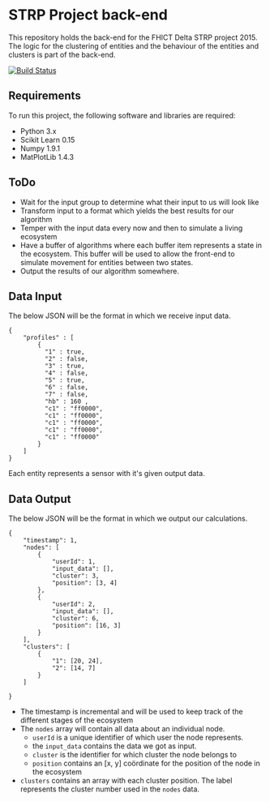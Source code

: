 STRP Project back-end
=======

This repository holds the back-end for the FHICT Delta STRP project 2015. The logic for the clustering of entities and the behaviour of the entities and clusters is part of the back-end.

[![Build Status](https://travis-ci.org/ldebruijn/STRP.svg?branch=dev)](https://travis-ci.org/ldebruijn/STRP)

Requirements
------------

To run this project, the following software and libraries are required:
* Python 3.x
* Scikit Learn 0.15
* Numpy 1.9.1
* MatPlotLib 1.4.3


ToDo
----

* Wait for the input group to determine what their input to us will look like
* Transform input to a format which yields the best results for our algorithm
* Temper with the input data every now and then to simulate a living ecosystem
* Have a buffer of algorithms where each buffer item represents a state in the ecosystem. This buffer will be used to allow the front-end to simulate movement for entities between two states.
* Output the results of our algorithm somewhere.


Data Input
----------

The below JSON will be the format in which we receive input data.

```
{ 
	"profiles" : [
		{ 
		  "1" : true, 
		  "2" : false,  
		  "3" : true, 
		  "4" : false, 
		  "5" : true, 
		  "6" : false, 
		  "7" : false, 
		  "hb" : 160 , 
		  "c1" : "ff0000", 
		  "c1" : "ff0000", 
		  "c1" : "ff0000", 
		  "c1" : "ff0000", 
		  "c1" : "ff0000" 
		}
	]
}
```

Each entity represents a sensor with it's given output data.


Data Output
-----------

The below JSON will be the format in which we output our calculations.

```
{
	"timestamp": 1,
	"nodes": [
		{
			"userId": 1,
			"input_data": [],
			"cluster": 3,
			"position": [3, 4]
		},
		{
			"userId": 2,
			"input_data": [],
			"cluster": 6,
			"position": [16, 3]
		}
	],
	"clusters": [ 
		{
			"1": [20, 24],
			"2": [14, 7]
		}
	]

}
```

* The timestamp is incremental and will be used to keep track of the different stages of the ecosystem
* The `nodes` array will contain all data about an individual node. 
   * `userId` is a unique identifier of which user the node represents.
   * the `input_data` contains the data we got as input.
   * `cluster` is the identifier for which cluster the node belongs to
   * `position` contains an [x, y] coördinate for the position of the node in the ecosystem
* `clusters` contains an array with each cluster position. The label represents the cluster number used in the `nodes` data.